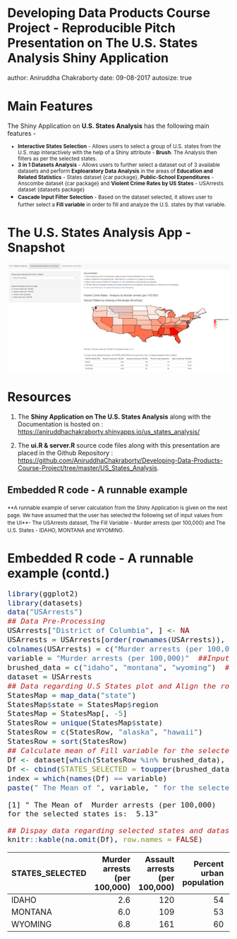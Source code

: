 Developing Data Products Course Project - Reproducible Pitch Presentation on The U.S. States Analysis Shiny Application
========================================================
author: Aniruddha Chakraborty
date: 09-08-2017
autosize: true

Main Features
========================================================
The Shiny Application on **U.S. States Analysis** has the following main features -
<small>
- **Interactive States Selection** - Allows users to select a group of U.S. states from the U.S. map interactively with the help of a Shiny attribute - **Brush**. The Analysis then filters as per the selected states.
- **3 in 1 Datasets Analysis** - Allows users to further select a dataset out of 3 available datasets and perform **Exploaratory Data Analysis** in the areas of **Education and Related Statistics** - States dataset {car package}, **Public-School Expenditures** - Anscombe dataset {car package} and **Violent Crime Rates by US States** - USArrests dataset {datasets package}
- **Cascade Input Filter Selection** - Based on the dataset selected, it allows user to further select a **Fill variable** in order to fill and analyze the U.S. states by that variable.</small>

The U.S. States Analysis App - Snapshot
========================================================
![The U.S. States Analysis App - Snapshot](example.png)

Resources
========================================================
1. The **Shiny Application on The U.S. States Analysis** along with the Documentation is hosted on :
https://aniruddhachakraborty.shinyapps.io/us_states_analysis/

2. The **ui.R & server.R** source code files along with this presentation are placed in the Github Repository : https://github.com/AniruddhaChakraborty/Developing-Data-Products-Course-Project/tree/master/US_States_Analysis.

<h2>Embedded R code - A runnable example</h2>
<small>
**A runnable example of server calculation from the Shiny Application is given on the next page. We have assumed that the user has selected the following set of input values from the UI**- The USArrests dataset, The Fill Variable - Murder arrests (per 100,000) and The U.S. States - IDAHO, MONTANA and WYOMING.</small>

Embedded R code - A runnable example (contd.)
========================================================
<font size="4">

```r
library(ggplot2)
library(datasets)
data("USArrests")
## Data Pre-Processing
USArrests["District of Columbia", ] <- NA
USArrests = USArrests[order(rownames(USArrests)), ]
colnames(USArrests) = c("Murder arrests (per 100,000)", "Assault arrests (per 100,000)", "Percent urban population", "Rape arrests (per 100,000)")  ## Rename the columns
variable = "Murder arrests (per 100,000)"  ##Input Fill Variable
brushed_data = c("idaho", "montana", "wyoming")  ##Selected U.S. States
dataset = USArrests
## Data regarding U.S States plot and Align the rownames across all 4 datasets
StatesMap = map_data("state")
StatesMap$state = StatesMap$region
StatesMap = StatesMap[, -5]
StatesRow = unique(StatesMap$state)
StatesRow = c(StatesRow, "alaska", "hawaii")
StatesRow = sort(StatesRow)
## Calculate mean of Fill variable for the selected states
Df <- dataset[which(StatesRow %in% brushed_data), ]
Df <- cbind(STATES_SELECTED = toupper(brushed_data), Df)
index = which(names(Df) == variable)
paste(" The Mean of ", variable, " for the selected states is: ", round(mean(Df[, index], na.rm = TRUE), 2))
```

```
[1] " The Mean of  Murder arrests (per 100,000)  for the selected states is:  5.13"
```

```r
## Dispay data regarding selected states and dataset
knitr::kable(na.omit(Df), row.names = FALSE)
```



|STATES_SELECTED | Murder arrests (per 100,000)| Assault arrests (per 100,000)| Percent urban population| Rape arrests (per 100,000)|
|:---------------|----------------------------:|-----------------------------:|------------------------:|--------------------------:|
|IDAHO           |                          2.6|                           120|                       54|                       14.2|
|MONTANA         |                          6.0|                           109|                       53|                       16.4|
|WYOMING         |                          6.8|                           161|                       60|                       15.6|
</font>
